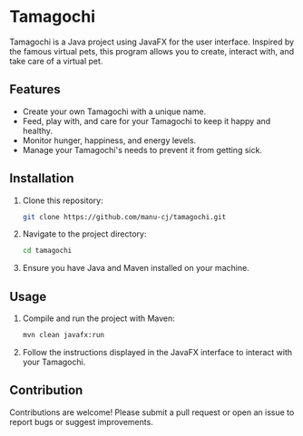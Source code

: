 # Tamagochi
Tamagochi is a Java project using JavaFX for the user interface. Inspired by the famous virtual pets, this program allows you to create, interact with, and take care of a virtual pet.

## Features
- Create your own Tamagochi with a unique name.
- Feed, play with, and care for your Tamagochi to keep it happy and healthy.
- Monitor hunger, happiness, and energy levels.
- Manage your Tamagochi's needs to prevent it from getting sick.

## Installation
1. Clone this repository:
    ```bash
    git clone https://github.com/manu-cj/tamagochi.git
    ```
2. Navigate to the project directory:
    ```bash
    cd tamagochi
    ```
3. Ensure you have Java and Maven installed on your machine.

## Usage
1. Compile and run the project with Maven:
    ```bash
    mvn clean javafx:run
    ```
2. Follow the instructions displayed in the JavaFX interface to interact with your Tamagochi.

## Contribution
Contributions are welcome! Please submit a pull request or open an issue to report bugs or suggest improvements.
